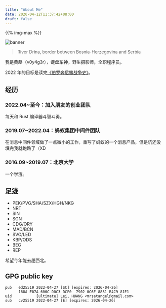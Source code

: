 ```yaml
---
title: "About Me"
date: 2020-04-12T11:37:42+08:00
draft: false
---
```


{{% img-max %}}

![banner](https://gw.alipayobjects.com/zos/antfincdn/oCf%26nwiV%26R/XQARE1908-small.jpg)
> River Drina, border between Bosnia-Herzegovina and Serbia

我是黄磊（v0y4g3r），键盘车神，野生摄影师，全职程序员。

2022 年的目标是读完[《伯罗奔尼撒战争史》](https://book.douban.com/subject/27058898/)。

## 经历

### 2022.04~至今：加入朋友的创业团队

每天和 Rust 编译器斗智斗勇。

### 2019.07~2022.04：蚂蚁集团中间件团队

在消息中间件领域做了一点微小的工作，重写了蚂蚁的一个消息产品，但是坑还没填完我就跑路了（XD

### 2016.09~2019.07：北京大学

一个学渣。

## 足迹

- PEK/PVG/SHA/SZX/HGH/NKG
- NRT
- SIN
- SGN
- CDG/ORY
- MAD/BCN
- SVO/LED
- KBP/ODS
- BEG
- REP

希望今年能去趟西北。

## GPG public key

```
pub   ed25519 2022-04-27 [SC] [expires: 2026-04-26]
      168A F07A 606C D0C3 DCF0  7902 0C6F 8831 B4C9 81E1
uid           [ultimate] Lei, HUANG <mrsatangel@gmail.com>
sub   cv25519 2022-04-27 [E] [expires: 2026-04-26]
```
